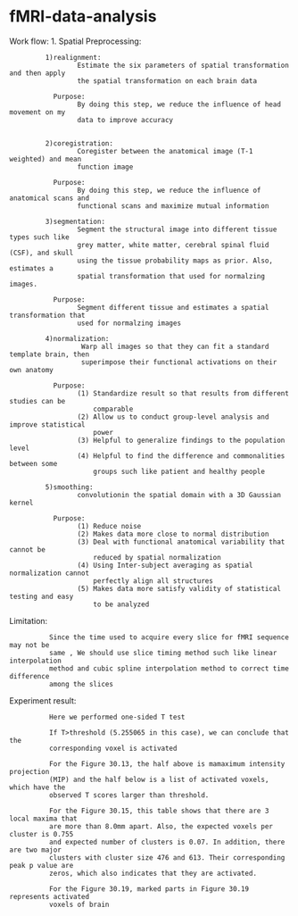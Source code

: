 # fMRI-data-analysis
Work flow:
      1. Spatial Preprocessing:
      
             1)realignment:  
                     Estimate the six parameters of spatial transformation and then apply 
                     the spatial transformation on each brain data
                      
               Purpose: 
                     By doing this step, we reduce the influence of head movement on my 
                     data to improve accuracy
                   

             2)coregistration: 
                     Coregister between the anatomical image (T-1 weighted) and mean 
                     function image
               
               Purpose: 
                     By doing this step, we reduce the influence of anatomical scans and 
                     functional scans and maximize mutual information
               
             3)segmentation: 
                     Segment the structural image into different tissue types such like 
                     grey matter, white matter, cerebral spinal fluid (CSF), and skull 
                     using the tissue probability maps as prior. Also, estimates a 
                     spatial transformation that used for normalzing images.    
               
               Purpose:
                     Segment different tissue and estimates a spatial transformation that 
                     used for normalzing images

             4)normalization:
                      Warp all images so that they can fit a standard template brain, then 
                      superimpose their functional activations on their own anatomy
              
               Purpose: 
                     (1) Standardize result so that results from different studies can be 
                         comparable
                     (2) Allow us to conduct group-level analysis and improve statistical 
                         power
                     (3) Helpful to generalize findings to the population level
                     (4) Helpful to find the difference and commonalities between some 
                         groups such like patient and healthy people

             5)smoothing: 
                     convolutionin the spatial domain with a 3D Gaussian kernel
               
               Purpose: 
                     (1) Reduce noise
                     (2) Makes data more close to normal distribution
                     (3) Deal with functional anatomical variability that cannot be 
                         reduced by spatial normalization
                     (4) Using Inter-subject averaging as spatial normalization cannot   
                         perfectly align all structures
                     (5) Makes data more satisfy validity of statistical testing and easy  
                         to be analyzed
                              


Limitation: 

              Since the time used to acquire every slice for fMRI sequence may not be 
              same , We should use slice timing method such like linear interpolation 
              method and cubic spline interpolation method to correct time difference 
              among the slices

Experiment result:

              Here we performed one-sided T test
              
              If T>threshold (5.255065 in this case), we can conclude that the 
              corresponding voxel is activated
 
              For the Figure 30.13, the half above is mamaximum intensity projection  
              (MIP) and the half below is a list of activated voxels, which have the 
              observed T scores larger than threshold.

              For the Figure 30.15, this table shows that there are 3 local maxima that 
              are more than 8.0mm apart. Also, the expected voxels per cluster is 0.755   
              and expected number of clusters is 0.07. In addition, there are two major 
              clusters with cluster size 476 and 613. Their corresponding peak p value are 
              zeros, which also indicates that they are activated.          

              For the Figure 30.19, marked parts in Figure 30.19 represents activated 
              voxels of brain 
